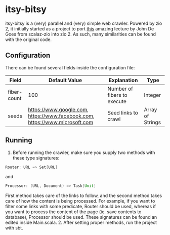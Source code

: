 # itsy-bitsy
itsy-bitsy is a (very) parallel and (very) simple web crawler. Powered by zio 2, it initially started as a project to 
port [this](https://www.youtube.com/watch?v=08eSR0vn4Vw) amazing lecture by John De Goes from scalaz-zio into zio 2.
As such, many similarities can be found with the original code.

## Configuration
There can be found several fields inside the configuration file:

| Field        | Default Value                                                                | Explanation                  | Type             |
|--------------|------------------------------------------------------------------------------|------------------------------|------------------|
| fiber-count  | 100                                                                          | Number of fibers to execute  | Integer          |
| seeds        |  https://www.google.com, https://www.facebook.com, https://www.microsoft.com | Seed links to crawl          | Array of Strings |

## Running
1. Before running the crawler, make sure you supply two methods with these type signatures:

```scala
Router: URL => Set[URL]
```
and
```scala
Processor: (URL, Document) => Task[Unit]
```
First method takes care of the links to follow, and the second method takes care of how the content is being processed.
For example, if you want to filter some links with some predicate, Router should be used, whereas if you want to process
 the content of the page (ie. save contents to database), Processor should be used. These signatures can be found an edited
inside Main.scala.
2. After setting proper methods, run the project with sbt.